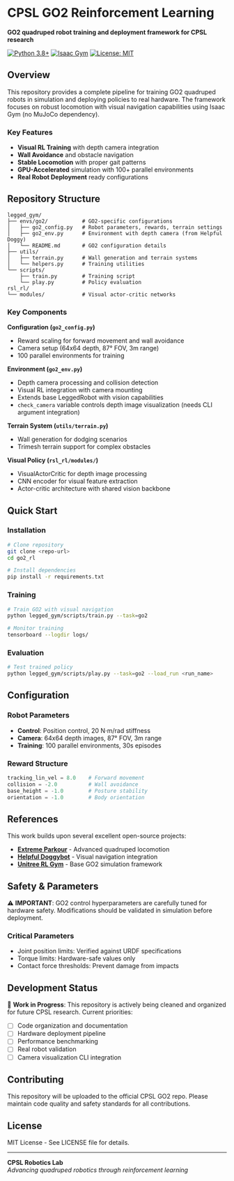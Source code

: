 # CPSL GO2 Reinforcement Learning

**GO2 quadruped robot training and deployment framework for CPSL research**

[![Python 3.8+](https://img.shields.io/badge/python-3.8+-blue.svg)](https://www.python.org/downloads/release/python-380/)
[![Isaac Gym](https://img.shields.io/badge/Isaac%20Gym-Preview%204-green.svg)](https://developer.nvidia.com/isaac-gym)
[![License: MIT](https://img.shields.io/badge/License-MIT-yellow.svg)](https://opensource.org/licenses/MIT)

## Overview

This repository provides a complete pipeline for training GO2 quadruped robots in simulation and deploying policies to real hardware. The framework focuses on robust locomotion with visual navigation capabilities using Isaac Gym (no MuJoCo dependency).

### Key Features
- **Visual RL Training** with depth camera integration  
- **Wall Avoidance** and obstacle navigation
- **Stable Locomotion** with proper gait patterns
- **GPU-Accelerated** simulation with 100+ parallel environments
- **Real Robot Deployment** ready configurations

## Repository Structure

```
legged_gym/
├── envs/go2/           # GO2-specific configurations
│   ├── go2_config.py   # Robot parameters, rewards, terrain settings
│   ├── go2_env.py      # Environment with depth camera (from Helpful Doggy)
│   └── README.md       # GO2 configuration details
├── utils/
│   ├── terrain.py      # Wall generation and terrain systems
│   └── helpers.py      # Training utilities
└── scripts/
    ├── train.py        # Training script
    └── play.py         # Policy evaluation
rsl_rl/
└── modules/            # Visual actor-critic networks
```

### Key Components

**Configuration (`go2_config.py`)**
- Reward scaling for forward movement and wall avoidance
- Camera setup (64x64 depth, 87° FOV, 3m range)  
- 100 parallel environments for training

**Environment (`go2_env.py`)**
- Depth camera processing and collision detection
- Visual RL integration with camera mounting
- Extends base LeggedRobot with vision capabilities
- `check_camera` variable controls depth image visualization (needs CLI argument integration)

**Terrain System (`utils/terrain.py`)**
- Wall generation for dodging scenarios
- Trimesh terrain support for complex obstacles

**Visual Policy (`rsl_rl/modules/`)**
- VisualActorCritic for depth image processing
- CNN encoder for visual feature extraction
- Actor-critic architecture with shared vision backbone

## Quick Start

### Installation
```bash
# Clone repository
git clone <repo-url>
cd go2_rl

# Install dependencies  
pip install -r requirements.txt
```

### Training
```bash
# Train GO2 with visual navigation
python legged_gym/scripts/train.py --task=go2

# Monitor training
tensorboard --logdir logs/
```

### Evaluation
```bash
# Test trained policy
python legged_gym/scripts/play.py --task=go2 --load_run <run_name>
```

## Configuration

### Robot Parameters
- **Control**: Position control, 20 N⋅m/rad stiffness
- **Camera**: 64x64 depth images, 87° FOV, 3m range
- **Training**: 100 parallel environments, 30s episodes

### Reward Structure
```python
tracking_lin_vel = 8.0    # Forward movement
collision = -2.0          # Wall avoidance
base_height = -1.0        # Posture stability  
orientation = -1.0        # Body orientation
```

## References

This work builds upon several excellent open-source projects:

- [**Extreme Parkour**](https://github.com/chengxuxin/extreme-parkour) - Advanced quadruped locomotion
- [**Helpful Doggybot**](https://github.com/WooQi57/Helpful-Doggybot) - Visual navigation integration  
- [**Unitree RL Gym**](https://github.com/unitreerobotics/unitree_rl_gym) - Base GO2 simulation framework

## Safety & Parameters

⚠️ **IMPORTANT**: GO2 control hyperparameters are carefully tuned for hardware safety. Modifications should be validated in simulation before deployment.

### Critical Parameters
- Joint position limits: Verified against URDF specifications
- Torque limits: Hardware-safe values only  
- Contact force thresholds: Prevent damage from impacts

## Development Status

🚧 **Work in Progress**: This repository is actively being cleaned and organized for future CPSL research. Current priorities:

- [ ] Code organization and documentation
- [ ] Hardware deployment pipeline
- [ ] Performance benchmarking  
- [ ] Real robot validation
- [ ] Camera visualization CLI integration

## Contributing

This repository will be uploaded to the official CPSL GO2 repo. Please maintain code quality and safety standards for all contributions.

## License

MIT License - See LICENSE file for details.

---

**CPSL Robotics Lab**  
*Advancing quadruped robotics through reinforcement learning*